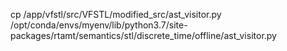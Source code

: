 cp /app/vfstl/src/VFSTL/modified_src/ast_visitor.py /opt/conda/envs/myenv/lib/python3.7/site-packages/rtamt/semantics/stl/discrete_time/offline/ast_visitor.py